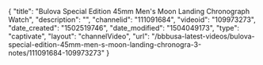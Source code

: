{
    "title": "Bulova Special Edition 45mm Men's Moon Landing Chronograph Watch",
    "description": "",
    "channelid": "111091684",
    "videoid": "109973273",
    "date_created": "1502519746",
    "date_modified": "1504049173",
    "type": "captivate",
    "layout": "channelVideo",
    "url": "\/bbbusa-latest-videos\/bulova-special-edition-45mm-men-s-moon-landing-chronogra-3-notes\/111091684-109973273"
}